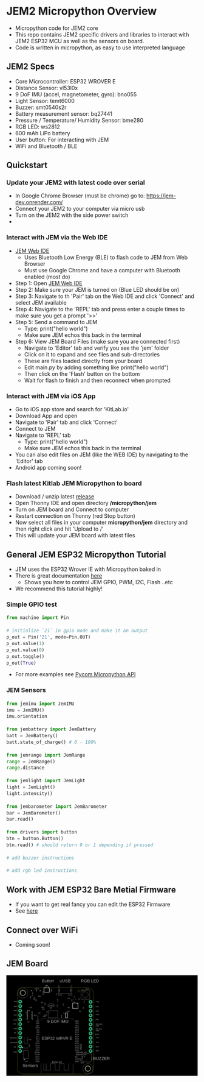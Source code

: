 # JEM2 Micropython Overview
- Micropython code for JEM2 core
- This repo contains JEM2 specific drivers and libraries to interact with JEM2 ESP32 MCU as well as the sensors on board.
- Code is written in micropython, as easy to use interpreted language

## JEM2 Specs
- Core Microcontroller: ESP32 WROVER E
- Distance Sensor: vl53l0x
- 9 DoF IMU (accel, magnetometer, gyro): bno055
- Light Sensor: temt6000
- Buzzer: smt0540s2r
- Battery measurement sensor: bq27441
- Pressure / Temperature/ Humidity Sensor: bme280
- RGB LED: ws2812
- 600 mAh LiPo battery
- User button: For interacting with JEM
- WiFi and Bluetooth / BLE

## Quickstart
### Update your JEM2 with latest code over serial
- In Google Chrome Browser (must be chrome) go to: https://jem-dev.onrender.com/
- Connect your JEM2 to your computer via micro usb
- Turn on the JEM2 with the side power switch
- 

### Interact with JEM via the Web IDE
- [JEM Web IDE](https://kitlab.io/jem/ide)
   + Uses Bluetooth Low Energy (BLE) to flash code to JEM from Web Browser
   + Must use Google Chrome and have a computer with Bluetooth enabled (most do)
- Step 1: Open [JEM Web IDE](https://kitlab.io/jem/ide)
- Step 2: Make sure your JEM is turned on (Blue LED should be on)
- Step 3: Navigate to th 'Pair' tab on the Web IDE and click 'Connect' and select JEM available
- Step 4: Navigate to the 'REPL' tab and press enter a couple times to make sure you get a prompt '>>'
- Step 5: Send a command to JEM
   + Type: print("hello world") 
   + Make sure JEM echos this back in the terminal
- Step 6: View JEM Board Files (make sure you are connected first)
   + Navigate to 'Editor' tab and verify you see the 'jem' folder
   + Click on it to expand and see files and sub-directories
   + These are files loaded directly from your board
   + Edit main.py by adding something like print("hello world")
   + Then click on the 'Flash' button on the bottom 
   + Wait for flash to finish and then reconnect when prompted

### Interact with JEM via iOS App
- Go to iOS app store and search for 'KitLab.io'
- Download App and open
- Navigate to 'Pair' tab and click 'Connect'
- Connect to JEM
- Navigate to 'REPL' tab
   + Type: print("hello world")
   + Make sure JEM echos this back in the terminal
- You can also edit files on JEM (like the WEB IDE) by navigating to the 'Editor' tab
- Android app coming soon!

### Flash latest Kitlab JEM Micropython to board
- Download / unzip latest [release](https://github.com/kitlab-io/micropython/releases)
- Open Thonny IDE and open directory **/micropython/jem**
- Turn on JEM board and Connect to computer
- Restart connection on Thonny (red Stop button)
- Now select all files in your computer **micropython/jem** directory and then right click and hit 'Upload to /'
- This will update your JEM board with latest files

## General JEM ESP32 Micropython Tutorial
- JEM uses the ESP32 Wrover IE with Micropython baked in
- There is great documentation [here](https://docs.micropython.org/en/latest/esp32/tutorial/index.html)
   + Shows you how to control JEM GPIO, PWM, I2C, Flash ..etc
- We recommend this tutorial highly!


### Simple GPIO test
```python
from machine import Pin

# initialize `21` in gpio mode and make it an output
p_out = Pin('21', mode=Pin.OUT)
p_out.value(1)
p_out.value(0)
p_out.toggle()
p_out(True)
```

- For more examples see [Pycom Micropython API](https://docs.pycom.io/firmwareapi/pycom/machine/)

### JEM Sensors
```python
from jemimu import JemIMU
imu = JemIMU()
imu.orientation

from jembattery import JemBattery
batt = JemBattery()
batt.state_of_charge() # 0 - 100%

from jemrange import JemRange
range = JemRange()
range.distance

from jemlight import JemLight
light = JemLight()
light.intensity()

from jembarometer import JemBarometer
bar = JemBarometer()
bar.read()

from drivers import button
btn = button.Button()
btn.read() # should return 0 or 1 depending if pressed

# add buzzer instructions

# add rgb led instructions
```

## Work with JEM ESP32 Bare Metial Firmware
- If you want to get real fancy you can edit the ESP32 Firmware
- See [here](https://docs.espressif.com/projects/esp-idf/en/latest/esp32/index.html)

## Connect over WiFi
- Coming soon!

## JEM Board
![Image of JEM2 Board V1.0.0](docs/images/jem2-v1.0.0.png)

